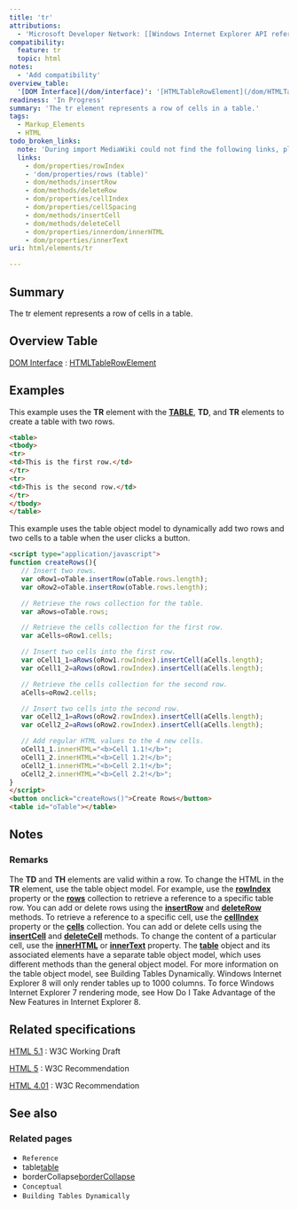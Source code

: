 ```yaml
---
title: 'tr'
attributions:
  - 'Microsoft Developer Network: [[Windows Internet Explorer API reference](http://msdn.microsoft.com/en-us/library/ie/hh828809%28v=vs.85%29.aspx) Article]'
compatibility:
  feature: tr
  topic: html
notes:
  - 'Add compatibility'
overview_table:
  '[DOM Interface](/dom/interface)': '[HTMLTableRowElement](/dom/HTMLTableRowElement)'
readiness: 'In Progress'
summary: 'The tr element represents a row of cells in a table.'
tags:
  - Markup_Elements
  - HTML
todo_broken_links:
  note: 'During import MediaWiki could not find the following links, please fix and adjust this list.'
  links:
    - dom/properties/rowIndex
    - 'dom/properties/rows (table)'
    - dom/methods/insertRow
    - dom/methods/deleteRow
    - dom/properties/cellIndex
    - dom/properties/cellSpacing
    - dom/methods/insertCell
    - dom/methods/deleteCell
    - dom/properties/innerdom/innerHTML
    - dom/properties/innerText
uri: html/elements/tr

---
```

## Summary

The tr element represents a row of cells in a table.

## Overview Table

[DOM Interface](/dom/interface)
:   [HTMLTableRowElement](/dom/HTMLTableRowElement)

## Examples

This example uses the **TR** element with the [**TABLE**](/html/elements/table), **TD**, and **TR** elements to create a table with two rows.

``` html
<table>
<tbody>
<tr>
<td>This is the first row.</td>
</tr>
<tr>
<td>This is the second row.</td>
</tr>
</tbody>
</table>
```

This example uses the table object model to dynamically add two rows and two cells to a table when the user clicks a button.

``` html
<script type="application/javascript">
function createRows(){
   // Insert two rows.
   var oRow1=oTable.insertRow(oTable.rows.length);
   var oRow2=oTable.insertRow(oTable.rows.length);

   // Retrieve the rows collection for the table.
   var aRows=oTable.rows;

   // Retrieve the cells collection for the first row.
   var aCells=oRow1.cells;

   // Insert two cells into the first row.
   var oCell1_1=aRows(oRow1.rowIndex).insertCell(aCells.length);
   var oCell1_2=aRows(oRow1.rowIndex).insertCell(aCells.length);

   // Retrieve the cells collection for the second row.
   aCells=oRow2.cells;

   // Insert two cells into the second row.
   var oCell2_1=aRows(oRow2.rowIndex).insertCell(aCells.length);
   var oCell2_2=aRows(oRow2.rowIndex).insertCell(aCells.length);

   // Add regular HTML values to the 4 new cells.
   oCell1_1.innerHTML="<b>Cell 1.1!</b>";
   oCell1_2.innerHTML="<b>Cell 1.2!</b>";
   oCell2_1.innerHTML="<b>Cell 2.1!</b>";
   oCell2_2.innerHTML="<b>Cell 2.2!</b>";
}
</script>
<button onclick="createRows()">Create Rows</button>
<table id="oTable"></table>
```

## Notes

### Remarks

The **TD** and **TH** elements are valid within a row. To change the HTML in the **TR** element, use the table object model. For example, use the [**rowIndex**](/w/index.php?title=dom/properties/rowIndex&action=edit&redlink=1) property or the [**rows**](/w/index.php?title=dom/properties/rows_(table)&action=edit&redlink=1) collection to retrieve a reference to a specific table row. You can add or delete rows using the [**insertRow**](/w/index.php?title=dom/methods/insertRow&action=edit&redlink=1) and [**deleteRow**](/w/index.php?title=dom/methods/deleteRow&action=edit&redlink=1) methods. To retrieve a reference to a specific cell, use the [**cellIndex**](/w/index.php?title=dom/properties/cellIndex&action=edit&redlink=1) property or the [**cells**](/w/index.php?title=dom/properties/cellSpacing&action=edit&redlink=1) collection. You can add or delete cells using the [**insertCell**](/w/index.php?title=dom/methods/insertCell&action=edit&redlink=1) and [**deleteCell**](/w/index.php?title=dom/methods/deleteCell&action=edit&redlink=1) methods. To change the content of a particular cell, use the [**innerHTML**](/w/index.php?title=dom/properties/innerdom/innerHTML&action=edit&redlink=1) or [**innerText**](/w/index.php?title=dom/properties/innerText&action=edit&redlink=1) property. The [**table**](/html/elements/table) object and its associated elements have a separate table object model, which uses different methods than the general object model. For more information on the table object model, see Building Tables Dynamically. Windows Internet Explorer 8 will only render tables up to 1000 columns. To force Windows Internet Explorer 7 rendering mode, see How Do I Take Advantage of the New Features in Internet Explorer 8.

## Related specifications

[HTML 5.1](http://www.w3.org/TR/html51/tabular-data.html#the-tr-element)
:   W3C Working Draft

[HTML 5](http://www.w3.org/TR/html5/tabular-data.html#the-tr-element)
:   W3C Recommendation

[HTML 4.01](http://www.w3.org/TR/html401/struct/tables.html#edef-TR)
:   W3C Recommendation

## See also

### Related pages

-   `Reference`
-   table[table](/html/elements/table)
-   borderCollapse[borderCollapse](/css/properties/border-collapse)
-   `Conceptual`
-   `Building Tables Dynamically`
